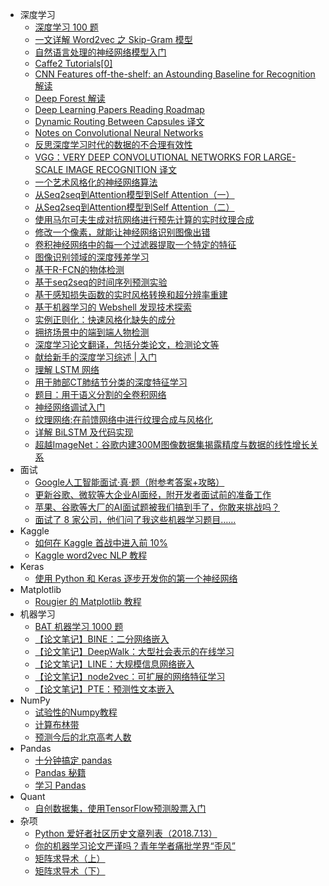 +   深度学习
    +   [深度学习 100 题](doc/dl/深度学习_100_题/README.md)
    +   [一文详解 Word2vec 之 Skip-Gram 模型](doc/dl/一文详解_Word2vec_之_Skip-Gram_模型/README.md)
    +   [自然语言处理的神经网络模型入门](doc/dl/自然语言处理的神经网络模型入门/README.md)
    +   [Caffe2 Tutorials[0]](doc/dl/caffe2-tut.md)
    +   [CNN Features off-the-shelf: an Astounding Baseline for Recognition 解读](doc/dl/CNN_Features_off-the-shelf_an_Astounding_Baseline_for_Recognition_解读.md)
    +   [Deep Forest 解读](doc/dl/Deep_Forest_解读.md)
    +   [Deep Learning Papers Reading Roadmap](doc/dl/Deep_Learning_Papers_Reading_Roadmap.md)
    +   [Dynamic Routing Between Capsules 译文](doc/dl/Dynamic_Routing_Between_Capsules_译文.md)
    +   [Notes on Convolutional Neural Networks](doc/dl/Notes_on_Convolutional_Neural_Networks.md)
    +   [反思深度学习时代的数据的不合理有效性](doc/dl/Revisiting_Unreasonable_Effectiveness_of_Data_in_Deep_Learning_Era.md)
    +   [VGG：VERY DEEP CONVOLUTIONAL NETWORKS FOR LARGE-SCALE IMAGE RECOGNITION 译文](doc/dl/VGG_VERY_DEEP_CONVOLUTIONAL_NETWORKS_FOR_LARGE-SCALE_IMAGE_RECOGNITION_译文.md)
    +   [一个艺术风格化的神经网络算法](doc/dl/一个艺术风格化的神经网络算法.md)
    +   [从Seq2seq到Attention模型到Self Attention（一）](doc/dl/从_Seq2seq_到_Attention_模型到_Self_Attention（一）.md)
    +   [从Seq2seq到Attention模型到Self Attention（二）](doc/dl/从_Seq2seq_到_Attention_模型到_Self_Attention（二）.md)
    +   [使用马尔可夫生成对抗网络进行预先计算的实时纹理合成](doc/dl/使用马尔可夫生成对抗网络进行预先计算的实时纹理合成.md)
    +   [修改一个像素，就能让神经网络识别图像出错](doc/dl/修改一个像素，就能让神经网络识别图像出错.md)
    +   [卷积神经网络中的每一个过滤器提取一个特定的特征](doc/dl/卷积神经网络中的每一个过滤器提取一个特定的特征.md)
    +   [图像识别领域的深度残差学习](doc/dl/图像识别领域的深度残差学习.md)
    +   [基于R-FCN的物体检测](doc/dl/基于R-FCN的物体检测.md)
    +   [基于seq2seq的时间序列预测实验](doc/dl/基于seq2seq的时间序列预测实验.md)
    +   [基于感知损失函数的实时风格转换和超分辨率重建](doc/dl/基于感知损失函数的实时风格转换和超分辨率重建.md)
    +   [基于机器学习的 Webshell 发现技术探索](doc/dl/基于机器学习的_Webshell_发现技术探索.md)
    +   [实例正则化：快速风格化缺失的成分](doc/dl/实例正则化：快速风格化缺失的成分.md)
    +   [拥挤场景中的端到端人物检测](doc/dl/拥挤场景中的端到端人物检测.md)
    +   [深度学习论文翻译，包括分类论文，检测论文等](doc/dl/深度学习论文翻译，包括分类论文，检测论文等.md)
    +   [献给新手的深度学习综述 | 入门](doc/dl/献给新手的深度学习综述.md)
    +   [理解 LSTM 网络](doc/dl/理解_LSTM_网络.md)
    +   [用于肺部CT肺结节分类的深度特征学习](doc/dl/用于肺部CT肺结节分类的深度特征学习.md)
    +   [题目：用于语义分割的全卷积网络](doc/dl/用于语义分割的全卷积网络.md)
    +   [神经网络调试入门](doc/dl/神经网络调试入门.md)
    +   [纹理网络:在前馈网络中进行纹理合成与风格化](doc/dl/纹理网络：在前馈网络中进行纹理合成与风格化.md)
    +   [详解 BiLSTM 及代码实现](doc/dl/详解_BiLSTM_及代码实现.md)
    +   [超越ImageNet：谷歌内建300M图像数据集揭露精度与数据的线性增长关系](doc/dl/超越ImageNet：谷歌内建300M图像数据集揭露精度与数据的线性增长关系.md)
+   面试
    +   [Google人工智能面试·真·题（附参考答案+攻略）](doc/interview/zhihu-p-35978758.md)
    +   [更新谷歌、微软等大企业AI面经，附开发者面试前的准备工作](doc/interview/zhihu-p-35999853.md)
    +   [苹果、谷歌等大厂的AI面试题被我们搞到手了，你敢来挑战吗？](doc/interview/zhihu-p-36025191.md)
    +   [面试了 8 家公司，他们问了我这些机器学习题目……](doc/interview/zhihu-p-36113785.md)
+   Kaggle
    +   [如何在 Kaggle 首战中进入前 10%](doc/kaggle/如何在_Kaggle_首战中进入前_10%.md)
    +   [Kaggle word2vec NLP 教程](doc/kaggle/Bag_of_Words_Meets_Bags_of_Popcorn/README.md)
+   Keras
    +   [使用 Python 和 Keras 逐步开发你的第一个神经网络](doc/keras/使用_Python_和_Keras_逐步开发你的第一个神经网络.md)
+   Matplotlib
    +   [Rougier 的 Matplotlib 教程](doc/matplotlib/rougier-matplotlib-tut.md)
+   机器学习
    +   [BAT 机器学习 1000 题](doc/ml/BAT_机器学习_1000_题/README.md)
    +   [【论文笔记】BINE：二分网络嵌入](doc/ml/graph-emb/BINE-笔记.md)
    +   [【论文笔记】DeepWalk：大型社会表示的在线学习](doc/ml/graph-emb/DeepWalk-笔记.md)
    +   [【论文笔记】LINE：大规模信息网络嵌入](doc/ml/graph-emb/LINE-笔记.md)
    +   [【论文笔记】node2vec：可扩展的网络特征学习](doc/ml/graph-emb/node2vec-笔记.md)
    +   [【论文笔记】PTE：预测性文本嵌入](doc/ml/graph-emb/pte-论文笔记.md)
+   NumPy
    +   [试验性的Numpy教程](doc/numpy/tentative-numpy-tut.md)
    +   [计算布林带](doc/numpy/计算布林带.md)
    +   [预测今后的北京高考人数](doc/numpy/预测今后的北京高考人数.md)
+   Pandas
    +   [十分钟搞定 pandas](doc/pandas/10-minutes-to-pandas.md)
    +   [Pandas 秘籍](doc/pandas/pandas-cookbook.md)
    +   [学习 Pandas](doc/pandas/learn-pandas/README.md)
+   Quant
    +   [自创数据集，使用TensorFlow预测股票入门](doc/quant/自创数据集，使用TensorFlow预测股票入门.md)
+   杂项
    +   [Python 爱好者社区历史文章列表（2018.7.13）](doc/misc/Python_爱好者社区历史文章列表（2018.7.13）.md)
    +   [你的机器学习论文严谨吗？青年学者痛批学界“歪风”](doc/misc/你的机器学习论文严谨吗？青年学者痛批学界“歪风”.md)
    +   [矩阵求导术（上）](doc/misc/矩阵求导术（上）.md)
    +   [矩阵求导术（下）](doc/misc/矩阵求导术（下）.md)
